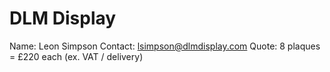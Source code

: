 # DLM Display

Name: Leon Simpson
Contact: lsimpson@dlmdisplay.com
Quote: 8 plaques = £220 each (ex. VAT / delivery)